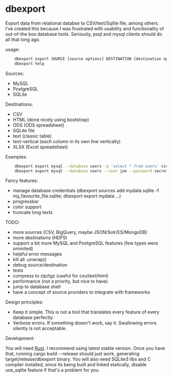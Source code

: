 # dbexport
Export data from relational databse to CSV/text/Sqlite file, among others.
I've created this because I was frustrated with usability and functionality of out-of-the box database tools.
Seriously, psql and mysql clients should do all that long ago.

usage:

```bash
    dbexport export SOURCE [source options] DESTINATION [destination options]
    dbexport help
```

Sources:

 * MySQL
 * PostgreSQL
 * SQLite

Destinations:

 * CSV
 * HTML (done nicely using bootstrap)
 * ODS (ODS spreadsheet)
 * SQLite file
 * text (classic table)
 * text-vertical (each column in its own line vertically)
 * XLSX (Excel spreadsheet)


Examples:

```bash
    dbexport export mysql --database users -q 'select * from users' csv somefile.csv
    dbexport export mysql --database users --user joe --password secret -q 'select * from users' sqlite -f somefile.sqlite
```


Fancy features:

 * manage database credentials (dbexport sources add mydata sqlite -f my_favourite_file.sqlite; dbexport export mydata ...)
 * progressbar
 * color support
 * truncate long texts


TODO:

 * more sources (CSV, BigQuery, maybe JSON/Solr/ES/MongoDB)
 * more destinations (HDF5)
 * support a bit more MySQL and PostgreSQL features (few types were ommited)
 * helpful error messages
 * kill all .unwrap()
 * debug source/destination
 * tests
 * compress to zip/tgz (useful for csv/text/html)
 * performance (not a priority, but nice to have)
 * jump to database shell
 * have a concept of source providers to integrate with frameworks


Design principles:

* Keep it simple. This is not a tool that translates every feature of every database perfectly.
* Verbose errors. If something doesn't work, say it. Swallowing errors silently is not acceptable.


Development:

You will need [Rust](https://www.rust-lang.org/). I recommend using latest stable version.
Once you have that, running cargo build --release should just work, generating target/release/dbexport binary.
You will also need SQLite3 libs and C compiler installed, since its being built and linked statically,
disable use_sqlite feature if that's a problem for you.
